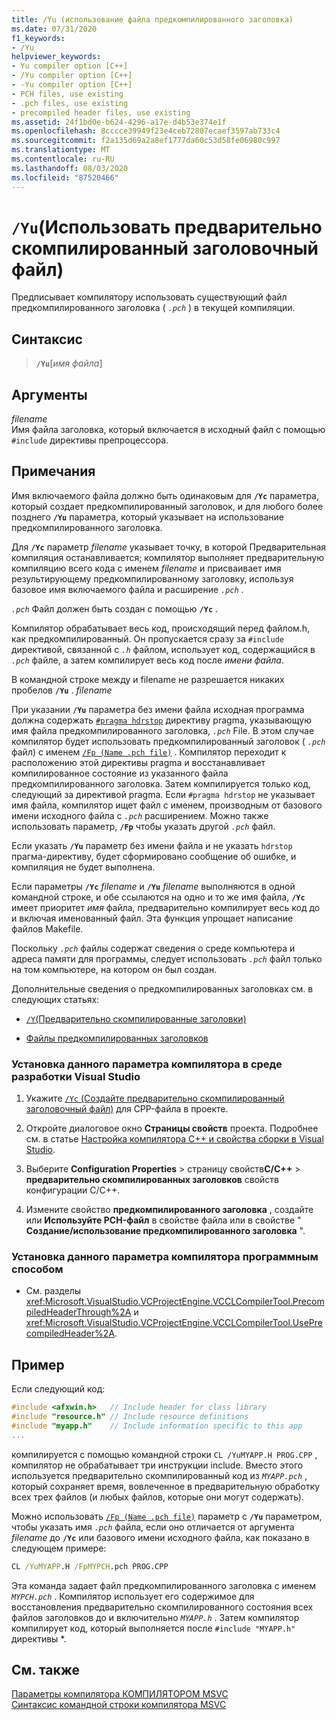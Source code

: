 ```yaml
---
title: /Yu (использование файла предкомпилированного заголовка)
ms.date: 07/31/2020
f1_keywords:
- /Yu
helpviewer_keywords:
- Yu compiler option [C++]
- /Yu compiler option [C++]
- -Yu compiler option [C++]
- PCH files, use existing
- .pch files, use existing
- precompiled header files, use existing
ms.assetid: 24f1bd0e-b624-4296-a17e-d4b53e374e1f
ms.openlocfilehash: 8cccce39949f23e4ceb72807ecaef3597ab733c4
ms.sourcegitcommit: f2a135d69a2a8ef1777da60c53d58fe06980c997
ms.translationtype: MT
ms.contentlocale: ru-RU
ms.lasthandoff: 08/03/2020
ms.locfileid: "87520466"
---
```

# <a name="yu-use-precompiled-header-file"></a>`/Yu`(Использовать предварительно скомпилированный заголовочный файл)

Предписывает компилятору использовать существующий файл предкомпилированного заголовка ( *`.pch`* ) в текущей компиляции.

## <a name="syntax"></a>Синтаксис

> **`/Yu`**\[*имя файла*]

## <a name="arguments"></a>Аргументы

*filename*<br/>
Имя файла заголовка, который включается в исходный файл с помощью `#include` директивы препроцессора.

## <a name="remarks"></a>Примечания

Имя включаемого файла должно быть одинаковым для **`/Yc`** параметра, который создает предкомпилированный заголовок, и для любого более позднего **`/Yu`** параметра, который указывает на использование предкомпилированного заголовка.

Для **`/Yc`** параметр *filename* указывает точку, в которой Предварительная компиляция останавливается; компилятор выполняет предварительную компиляцию всего кода с именем *filename* и присваивает имя результирующему предкомпилированному заголовку, используя базовое имя включаемого файла и расширение *`.pch`* .

*`.pch`* Файл должен быть создан с помощью **`/Yc`** .

Компилятор обрабатывает весь код, происходящий перед файлом.h, как предкомпилированный. Он пропускается сразу за `#include` директивой, связанной с *`.h`* файлом, использует код, содержащийся в *`.pch`* файле, а затем компилирует весь код после *имени файла*.

В командной строке между и filename не разрешается никаких пробелов **`/Yu`** . *filename*

При указании **`/Yu`** параметра без имени файла исходная программа должна содержать [`#pragma hdrstop`](../../preprocessor/hdrstop.md) директиву pragma, указывающую имя файла предкомпилированного заголовка, *`.pch`* File. В этом случае компилятор будет использовать предкомпилированный заголовок ( *`.pch`* файл) с именем [`/Fp (Name .pch file)`](fp-name-dot-pch-file.md) . Компилятор переходит к расположению этой директивы pragma и восстанавливает компилированное состояние из указанного файла предкомпилированного заголовка. Затем компилируется только код, следующий за директивой pragma. Если `#pragma hdrstop` не указывает имя файла, компилятор ищет файл с именем, производным от базового имени исходного файла с *`.pch`* расширением. Можно также использовать параметр, **`/Fp`** чтобы указать другой *`.pch`* файл.

Если указать **`/Yu`** параметр без имени файла и не указать `hdrstop` прагма-директиву, будет сформировано сообщение об ошибке, и компиляция не будет выполнена.

Если параметры **`/Yc`** _filename_ и **`/Yu`** _filename_ выполняются в одной командной строке, и обе ссылаются на одно и то же имя файла, **`/Yc`** имеет приоритет _имя_ файла, предварительно компилирует весь код до и включая именованный файл. Эта функция упрощает написание файлов Makefile.

Поскольку *`.pch`* файлы содержат сведения о среде компьютера и адреса памяти для программы, следует использовать *`.pch`* файл только на том компьютере, на котором он был создан.

Дополнительные сведения о предкомпилированных заголовках см. в следующих статьях:

- [`/Y`(Предварительно скомпилированные заголовки)](y-precompiled-headers.md)

- [Файлы предкомпилированных заголовков](../creating-precompiled-header-files.md)

### <a name="to-set-this-compiler-option-in-the-visual-studio-development-environment"></a>Установка данного параметра компилятора в среде разработки Visual Studio

1. Укажите [ `/Yc` (Создайте предварительно скомпилированный заголовочный файл)](yc-create-precompiled-header-file.md) для CPP-файла в проекте.

1. Откройте диалоговое окно **Страницы свойств** проекта. Подробнее см. в статье [Настройка компилятора C++ и свойства сборки в Visual Studio](../working-with-project-properties.md).

1. Выберите **Configuration Properties**  >  страницу свойств**C/C++**  >  **предварительно скомпилированных заголовков** свойств конфигурации C/C++.

1. Измените свойство **предкомпилированного заголовка** , создайте или **Используйте PCH-файл** в свойстве файла или в свойстве " **Создание/использование предкомпилированного заголовка** ".

### <a name="to-set-this-compiler-option-programmatically"></a>Установка данного параметра компилятора программным способом

- См. разделы <xref:Microsoft.VisualStudio.VCProjectEngine.VCCLCompilerTool.PrecompiledHeaderThrough%2A> и <xref:Microsoft.VisualStudio.VCProjectEngine.VCCLCompilerTool.UsePrecompiledHeader%2A>.

## <a name="example"></a>Пример

Если следующий код:

```cpp
#include <afxwin.h>   // Include header for class library
#include "resource.h" // Include resource definitions
#include "myapp.h"    // Include information specific to this app
...
```

компилируется с помощью командной строки `CL /YuMYAPP.H PROG.CPP` , компилятор не обрабатывает три инструкции include. Вместо этого используется предварительно скомпилированный код из *`MYAPP.pch`* , который сохраняет время, вовлеченное в предварительную обработку всех трех файлов (и любых файлов, которые они могут содержать).

Можно использовать [`/Fp (Name .pch file)`](fp-name-dot-pch-file.md) параметр с **`/Yu`** параметром, чтобы указать имя *`.pch`* файла, если оно отличается от аргумента *filename* до **`/Yc`** или базового имени исходного файла, как показано в следующем примере:

```cmd
CL /YuMYAPP.H /FpMYPCH.pch PROG.CPP
```

Эта команда задает файл предкомпилированного заголовка с именем *`MYPCH.pch`* . Компилятор использует его содержимое для восстановления предварительно скомпилированного состояния всех файлов заголовков до и включительно *`MYAPP.h`* . Затем компилятор компилирует код, который выполняется после `#include "MYAPP.h"` директивы *.

## <a name="see-also"></a>См. также

[Параметры компилятора КОМПИЛЯТОРОМ MSVC](compiler-options.md)<br/>
[Синтаксис командной строки компилятора MSVC](compiler-command-line-syntax.md)
